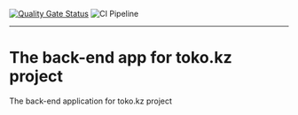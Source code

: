 [![Quality Gate Status](https://sonarcloud.io/api/project_badges/measure?project=Dauren-Delmukhambetov_cautious-giggle&metric=alert_status)](https://sonarcloud.io/dashboard?id=Dauren-Delmukhambetov_cautious-giggle)
![CI Pipeline](https://github.com/Dauren-Delmukhambetov/cautious-giggle/actions/workflows/gradle.yml/badge.svg)


---
# The back-end app for toko.kz project
The back-end application for toko.kz project
